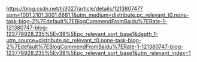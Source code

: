 
https://blog.csdn.net/tjj3027/article/details/121380747?spm=1001.2101.3001.6661.1&utm_medium=distribute.pc_relevant_t0.none-task-blog-2%7Edefault%7EBlogCommendFromBaidu%7ERate-1-121380747-blog-123778928.235%5Ev38%5Epc_relevant_sort_base1&depth_1-utm_source=distribute.pc_relevant_t0.none-task-blog-2%7Edefault%7EBlogCommendFromBaidu%7ERate-1-121380747-blog-123778928.235%5Ev38%5Epc_relevant_sort_base1&utm_relevant_index=1